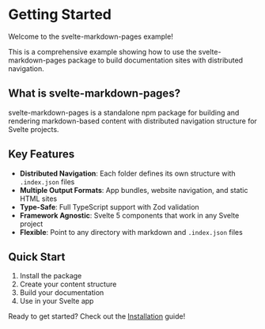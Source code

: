 # Getting Started

Welcome to the svelte-markdown-pages example!

This is a comprehensive example showing how to use the svelte-markdown-pages package to build documentation sites with distributed navigation.

## What is svelte-markdown-pages?

svelte-markdown-pages is a standalone npm package for building and rendering markdown-based content with distributed navigation structure for Svelte projects.

## Key Features

- **Distributed Navigation**: Each folder defines its own structure with `.index.json` files
- **Multiple Output Formats**: App bundles, website navigation, and static HTML sites
- **Type-Safe**: Full TypeScript support with Zod validation
- **Framework Agnostic**: Svelte 5 components that work in any Svelte project
- **Flexible**: Point to any directory with markdown and `.index.json` files

## Quick Start

1. Install the package
2. Create your content structure
3. Build your documentation
4. Use in your Svelte app

Ready to get started? Check out the [Installation](./guides/installation.md) guide!
